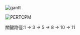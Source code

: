 ![gantt](https://user-images.githubusercontent.com/90597038/137619577-406052f7-408f-468a-97e7-14e33a8c9d11.png)

![PERTCPM](https://user-images.githubusercontent.com/90597038/137620501-0028837b-d1e5-438a-9617-53f0a3051a6d.png)

關鍵路徑:1 -> 3 -> 5 -> 8 -> 10 -> 11
